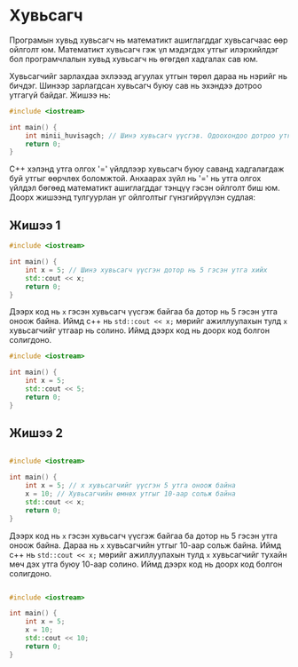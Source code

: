 # Хувьсагч

Програмын хувьд хувьсагч нь математикт ашиглагддаг хувьсагчаас өөр ойлголт юм. Математикт хувьсагч гэж үл мэдэгдэх утгыг илэрхийлдэг бол програмчлалын хувьд хувьсагч нь өгөгдөл хадгалах сав юм. 

Хувьсагчийг зарлахдаа эхлэээд агуулах утгын төрөл дараа нь нэрийг нь бичдэг. Шинээр зарлагдсан хувьсагч буюу сав нь эхэндээ дотроо утгагүй байдаг. Жишээ нь: 

```cpp
#include <iostream>

int main() {
    int minii_huvisagch; // Шинэ хувьсагч үүсгэв. Одоохондоо дотроо утгагүй
    return 0;
}
```

C++ хэлэнд утга олгох '=' үйлдлээр хувьсагч буюу саванд хадгалагдаж буй утгыг өөрчлөх боломжтой. Анхаарах зүйл нь '=' нь утга олгох үйлдэл бөгөөд математикт ашиглагддаг тэнцүү гэсэн ойлголт биш юм. Доорх жишээнд тулгуурлан уг ойлголтыг гүнзгийрүүлэн судлая: 

## Жишээ 1

```cpp
#include <iostream>

int main() {
    int x = 5; // Шинэ хувьсагч үүсгэн дотор нь 5 гэсэн утга хийх
    std::cout << x;
    return 0;
}
```

Дээрх код нь `x` гэсэн хувьсагч үүсгэж байгаа ба дотор нь 5 гэсэн утга оноож байна. Иймд c++ нь `std::cout << x;` мөрийг ажиллуулахын тулд `x` хувьсагчийг утгаар нь солино. Иймд дээрх код нь доорх код болгон солигдоно.

```cpp
#include <iostream>

int main() {
    int x = 5;
    std::cout << 5;
    return 0;
}
```

## Жишээ 2

```cpp

#include <iostream>

int main() {
    int x = 5; // x хувьсагчийг үүсгэн 5 утга оноож байна
    x = 10; // Хувьсагчийн өмнөх утгыг 10-аар сольж байна
    std::cout << x;
    return 0;
}
```

Дээрх код нь `x` гэсэн хувьсагч үүсгэж байгаа ба дотор нь 5 гэсэн утга оноож байна. Дараа нь `x` хувьсагчийн утгыг 10-аар сольж байна. Иймд c++ нь `std::cout << x;` мөрийг ажиллуулахын тулд `x` хувьсагчийг тухайн мөч дэх утга буюу 10-аар солино. Иймд дээрх код нь доорх код болгон солигдоно.

```cpp

#include <iostream>

int main() {
    int x = 5;
    x = 10;
    std::cout << 10;
    return 0;
}
```

